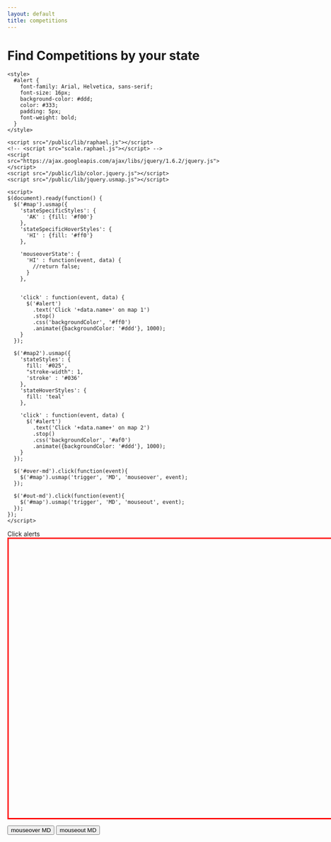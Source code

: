 ```yaml
---
layout: default
title: competitions
---
```


# Find Competitions by your state
<html>
<head>
	<title>US Map Demo</title>
	
	<style>
	  #alert {
	    font-family: Arial, Helvetica, sans-serif;
	    font-size: 16px;
	    background-color: #ddd;
	    color: #333;
	    padding: 5px;
	    font-weight: bold;
	  }
	</style>
	
	<script src="/public/lib/raphael.js"></script>
	<!-- <script src="scale.raphael.js"></script> -->
	<script src="https://ajax.googleapis.com/ajax/libs/jquery/1.6.2/jquery.js"></script>
	<script src="/public/lib/color.jquery.js"></script>
	<script src="/public/lib/jquery.usmap.js"></script>
	
	<script>
	$(document).ready(function() {
	  $('#map').usmap({
	    'stateSpecificStyles': {
	      'AK' : {fill: '#f00'}
	    },
	    'stateSpecificHoverStyles': {
	      'HI' : {fill: '#ff0'}
	    },
	    
	    'mouseoverState': {
	      'HI' : function(event, data) {
	        //return false;
	      }
	    },
	    
	    
	    'click' : function(event, data) {
	      $('#alert')
	        .text('Click '+data.name+' on map 1')
	        .stop()
	        .css('backgroundColor', '#ff0')
	        .animate({backgroundColor: '#ddd'}, 1000);
	    }
	  });
	  
	  $('#map2').usmap({
	    'stateStyles': {
	      fill: '#025', 
	      "stroke-width": 1,
	      'stroke' : '#036'
	    },
	    'stateHoverStyles': {
	      fill: 'teal'
	    },
	    
	    'click' : function(event, data) {
	      $('#alert')
	        .text('Click '+data.name+' on map 2')
	        .stop()
	        .css('backgroundColor', '#af0')
	        .animate({backgroundColor: '#ddd'}, 1000);
	    }
	  });
	  
	  $('#over-md').click(function(event){
	    $('#map').usmap('trigger', 'MD', 'mouseover', event);
	  });
	  
	  $('#out-md').click(function(event){
	    $('#map').usmap('trigger', 'MD', 'mouseout', event);
	  });
	});
	</script>
</head>
<body>
  <div id="alert">Click alerts</div>
  
  <div id="map" style="width: 930px; height: 630px; border: solid 3px red;"></div>
  
  <button id="over-md">mouseover MD</button> <button id="out-md">mouseout MD</button>
  <div id="map2" style="width: 300px; height: 300px;"></div>
</body>
</html>
